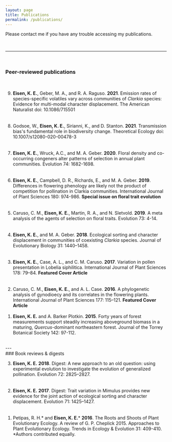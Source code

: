 ```yaml
---
layout: page
title: Publications
permalink: /publications/
---
```


Please contact me if you have any trouble accessing my publications. 

<br>

---

<br>

### Peer-reviewed publications

<br>

<ol reversed>
<li><b>Eisen, K. E.</b>, Geber, M. A., and R. A. Raguso. <b>2021</b>. Emission rates of species-specific volatiles vary across communities of <i>Clarkia</i> species: Evidence for multi-modal character displacement. The American Naturalist doi: 10.1086/715501 </li>
<br><br>
<li>Godsoe, W., <b>Eisen, K. E.</b>, Sirianni, K., and D. Stanton. <b>2021</b>. Transmission bias's fundamental role in biodiversity change. Theoretical Ecology doi: 10.1007/s12080-020-00478-3 </li>
<br><br>
<li><b>Eisen, K. E.</b>, Wruck, A.C., and M. A. Geber. <b>2020</b>. Floral density and co-occurring congeners alter patterns of selection in annual plant communities. Evolution 74: 1682-1698. </li>
<br><br>
<li><b>Eisen, K. E.</b>, Campbell, D. R., Richards, E., and M. A. Geber. <b>2019</b>. Differences in flowering phenology are likely not the product of competition for pollination in Clarkia communities. International Journal of Plant Sciences 180: 974-986. <b>Special issue on floral trait evolution</b></li>
<br><br>
<li>Caruso, C. M., <b>Eisen, K. E.</b>, Martin, R. A., and N. Sletvold. <b>2019</b>. A meta analysis of the agents of selection on floral traits. Evolution 73: 4-14.</li>
<br><br>
<li><b>Eisen, K. E.</b>, and M. A. Geber. <b>2018</b>. Ecological sorting and character displacement in communities of coexisting <i>Clarkia</i> species. Journal of Evolutionary Biology 31: 1440–1458.</li>
<br><br>
<li><b>Eisen, K. E.</b>, Case, A. L., and C. M. Caruso. <b>2017</b>. Variation in pollen presentation in Lobelia siphilitica. International Journal of Plant Sciences 178: 79–84. <b>Featured Cover Article</b></li>
<br><br>
<li>Caruso, C. M., <b>Eisen, K. E.</b>, and A. L. Case. <b>2016</b>. A phylogenetic analysis of gynodioecy and its correlates in the flowering plants. International Journal of Plant Sciences 177: 115–121. <b>Featured Cover Article</b></li>
<br>
<li><b>Eisen, K. E.</b> and A. Barker Plotkin. <b>2015</b>. Forty years of forest measurements support steadily increasing aboveground biomass in a maturing, <i>Quercus</i>-dominant northeastern forest. Journal of the Torrey Botanical Society 142: 97-112.</li>
</ol>
<br>
---
<br>
### Book reviews & digests
<ol reversed>
<li><b>Eisen, K. E.</b> <b>2018</b>. Digest: A new approach to an old question: using experimental evolution to investigate the evolution of generalized pollination. Evolution 72: 2825–2827.</li>
<br><br>
<li> <b>Eisen, K. E.</b> <b>2017</b>. Digest: Trait variation in Mimulus provides new evidence for the joint action of ecological sorting and character displacement. Evolution 71: 1425–1427.</li>
<br><br>
<li> Petipas, R. H.* and <b>Eisen, K. E.</b>* <b>2016</b>. The Roots and Shoots of Plant Evolutionary Ecology. A review of G. P. Cheplick 2015. Approaches to Plant Evolutionary Ecology. Trends in Ecology &#38; Evolution 31: 409-410. *Authors contributed equally.</li>
</ol>
